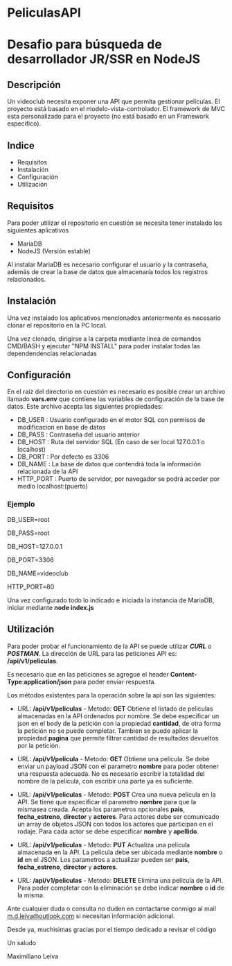 # PeliculasAPI
# Desafio para búsqueda de desarrollador JR/SSR en NodeJS

## Descripción
Un videoclub necesita exponer una API que permita gestionar películas. El proyecto está basado en el modelo-vista-controlador. El framework de MVC esta personalizado para el proyecto (no está basado en un Framework específico). 

## Indice
- Requisitos
- Instalación
- Configuración
- Utilización

## Requisitos
Para poder utilizar el repositorio en cuestión se necesita tener instalado los siguientes aplicativos
- MariaDB
- NodeJS (Versión estable)

Al instalar MariaDB es necesario configurar el usuario y la contraseña, además de crear la base de datos que almacenaría todos los registros relacionados.

## Instalación
Una vez instalado los aplicativos mencionados anteriormente es necesario clonar el repositorio en la PC local.

Una vez clonado, dirigirse a la carpeta mediante linea de comandos CMD/BASH y ejecutar "NPM INSTALL" para poder instalar todas las dependendencias relacionadas

## Configuración
En el raíz del directorio en cuestión es necesario es posible crear un archivo llamado **vars.env** que contiene las variables de configuración de la base de datos. Este archivo acepta las siguientes propiedades:
 - DB_USER : Usuario configurado en el motor SQL con permisos de modificacion en base de datos
 - DB_PASS : Contraseña del usuario anterior
 - DB_HOST : Ruta del servidor SQL (En caso de ser local 127.0.0.1 o localhost)
 - DB_PORT : Por defecto es 3306
 - DB_NAME : La base de datos que contendrá toda la información relacionada de la API
 - HTTP_PORT : Puerto de servidor, por navegador se podrá acceder por medio localhost:(puerto)

### Ejemplo
DB_USER=root

DB_PASS=root

DB_HOST=127.0.0.1

DB_PORT=3306

DB_NAME=videoclub

HTTP_PORT=80

Una vez configurado todo lo indicado e iniciada la instancia de MariaDB, iniciar mediante **node index.js**

## Utilización

Para poder probar el funcionamiento de la API se puede utilizar ***CURL*** o ***POSTMAN***. La dirección de URL para las peticiones API es: **/api/v1/peliculas**.

Es necesario que en las peticiones se agregue el header **Content-Type**:**application/json** para poder enviar respuesta.

Los métodos existentes para la operación sobre la api son las siguientes:

- URL: **/api/v1/peliculas** - Metodo: **GET**
Obtiene el listado de peliculas almacenadas en la API ordenados por nombre. Se debe especificar un json en el body de la petición con la propiedad **cantidad**, de otra forma la petición no se puede completar. Tambien se puede aplicar la propiedad **pagina** que permite filtrar cantidad de resultados devueltos por la petición.

- URL: **/api/v1/pelicula** - Metodo: **GET**
Obtiene una película. Se debe enviar un payload JSON con el parametro **nombre** para poder obtener una respuesta adecuada. No es necesario escribir la totalidad del nombre de la película, con escribir una parte ya es suficiente.

- URL: **/api/v1/peliculas** - Metodo: **POST**
Crea una nueva película en la API. Se tiene que especificar el parametro **nombre** para que la mismasea creada. Acepta los parametros opcionales **pais**, **fecha_estreno**, **director** y **actores**. Para actores debe ser comunicado un array de objetos JSON con todos los actores que participan en el rodaje. Para cada actor se debe especificar **nombre** y **apellido**.

- URL: **/api/v1/peliculas** - Metodo: **PUT**
Actualiza una película almacenada en la API. La película debe ser ubicada mediante **nombre** o **id** en el JSON. Los parametros a actualizar pueden ser **pais**, **fecha_estreno**, **director** y **actores**.

- URL: **/api/v1/peliculas** - Metodo: **DELETE**
Elimina una película de la API. Para poder completar con la eliminación se debe indicar **nombre** o **id** de la misma.

Ante cualquier duda o consulta no duden en contactarse conmigo al mail m.d.leiva@outlook.com si necesitan información adicional. 

Desde ya, muchisimas gracias por el tiempo dedicado a revisar el código

Un saludo

Maximiliano Leiva


